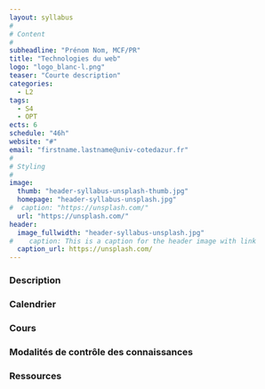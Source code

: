 ```yaml
---
layout: syllabus
#
# Content
#
subheadline: "Prénom Nom, MCF/PR"
title: "Technologies du web"
logo: "logo_blanc-l.png"
teaser: "Courte description"
categories:
  - L2
tags:
  - S4
  - OPT
ects: 6
schedule: "46h"
website: "#"
email: "firstname.lastname@univ-cotedazur.fr"
#
# Styling
#
image:
  thumb: "header-syllabus-unsplash-thumb.jpg"
  homepage: "header-syllabus-unsplash.jpg"
#  caption: "https://unsplash.com/"
  url: "https://unsplash.com/"
header:
  image_fullwidth: "header-syllabus-unsplash.jpg"
#    caption: This is a caption for the header image with link
  caption_url: https://unsplash.com/  
---
```


###  Description ###

###  Calendrier ###

###  Cours ###

###  Modalités de contrôle des connaissances ###

###  Ressources ###
